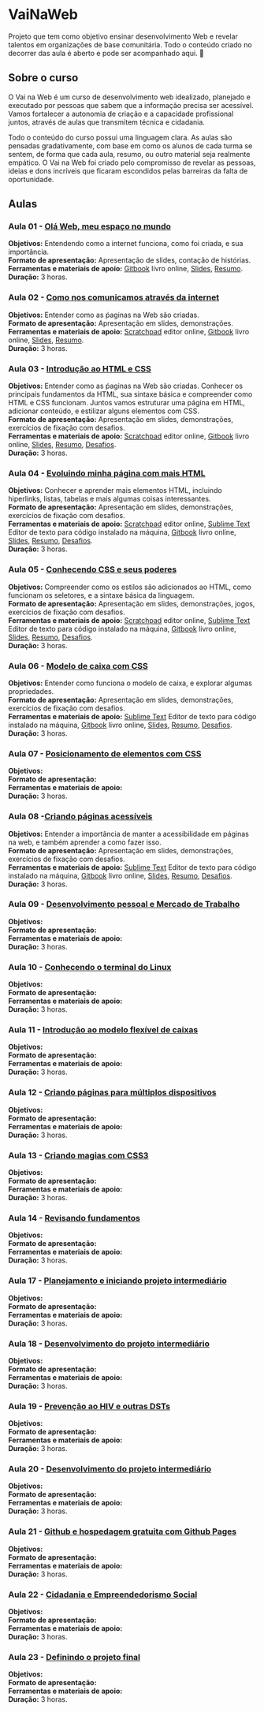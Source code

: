 # VaiNaWeb

Projeto que tem como objetivo ensinar desenvolvimento Web e revelar talentos em organizações de base comunitária.
Todo o conteúdo criado no decorrer das aula é aberto e pode ser acompanhado aqui. :rocket:

## Sobre o curso

O Vai na Web é um curso de desenvolvimento web idealizado, planejado e executado por pessoas que sabem que a informação precisa ser acessível. Vamos fortalecer a autonomia de criação e a capacidade profissional juntos, através de aulas que transmitem técnica e cidadania.

Todo o conteúdo do curso possui uma linguagem clara. As aulas são pensadas gradativamente, com base em como os alunos de cada turma se sentem, de forma que cada aula, resumo, ou outro material seja realmente empático. O Vai na Web foi criado pelo compromisso de revelar as pessoas, ideias e dons incríveis que ficaram escondidos pelas barreiras da falta de oportunidade.

## Aulas

### Aula 01 - [Olá Web, meu espaço no mundo](aulas/aula01/aula.md)

**Objetivos:** Entendendo como a internet funciona, como foi criada, e sua importância.<br>
**Formato de apresentação:** Apresentação de slides, contação de histórias.<br> 
**Ferramentas e materiais de apoio:** [Gitbook](https://vainaweb.gitbooks.io/primeiros-passos-web/) livro online, [Slides](http://slides.com/igorcouto/vainaweb-aula01#/),  [Resumo](aulas/aula01/resumo.md).<br>
**Duração:** 3 horas.

### Aula 02 - [Como nos comunicamos através da internet](aulas/aula02/aula.md)

**Objetivos:** Entender como as ṕaginas na Web são criadas.<br>
**Formato de apresentação:** Apresentação em slides, demonstrações. <br>
**Ferramentas e materiais de apoio:** [Scratchpad](http://scratchpad.io/vainaweb) editor online, [Gitbook](https://vainaweb.gitbooks.io/primeiros-passos-web/) livro online, [Slides](http://slides.com/dalivieira/vainaweb-aula02), [Resumo](aulas/aula02/resumo.md).<br>
**Duração:** 3 horas.

### Aula 03 - [Introdução ao HTML e CSS](aulas/aula03/aula.md)

**Objetivos:** Entender como as ṕaginas na Web são criadas. Conhecer os principais fundamentos da HTML, sua sintaxe básica e compreender como HTML e CSS funcionam. Juntos vamos estruturar uma página em HTML, adicionar conteúdo, e estilizar alguns elementos com CSS.<br>
**Formato de apresentação:** Apresentação em slides, demonstrações, exercícios de fixação com desafios.<br>
**Ferramentas e materiais de apoio:** [Scratchpad](http://scratchpad.io/vainaweb) editor online, [Gitbook](https://vainaweb.gitbooks.io/primeiros-passos-web/) livro online, [Slides](http://slides.com/dalivieira/vainaweb-aula03), [Resumo](aulas/aula03/resumo.md), [Desafios](aulas/aula03/desafios.md).<br>
**Duração:** 3 horas.

### Aula 04 - [Evoluindo minha página com mais HTML](aulas/aula04/aula.md)

**Objetivos:** Conhecer e aprender mais elementos HTML, incluindo hiperlinks, listas, tabelas e mais algumas coisas interessantes.<br>
**Formato de apresentação:** Apresentação em slides, demonstrações, exercícios de fixação com desafios.<br>
**Ferramentas e materiais de apoio:** [Scratchpad](http://scratchpad.io/vainaweb) editor online, [Sublime Text](sublimetext.com) Editor de texto para código instalado na máquina, [Gitbook](https://vainaweb.gitbooks.io/primeiros-passos-web/) livro online, [Slides](http://slides.com/dalivieira/vainaweb-aula04), [Resumo](aulas/aula04/resumo.md), [Desafios](aulas/aula04/desafios.md).<br>
**Duração:** 3 horas.

### Aula 05 - [Conhecendo CSS e seus poderes](aulas/aula05/aula.md)

**Objetivos:** Compreender como os estilos são adicionados ao HTML, como funcionam os seletores, e a sintaxe básica da linguagem.<br>
**Formato de apresentação:** Apresentação em slides, demonstrações, jogos, exercícios de fixação com desafios.<br>
**Ferramentas e materiais de apoio:** [Scratchpad](http://scratchpad.io/vainaweb) editor online, [Sublime Text](sublimetext.com) Editor de texto para código instalado na máquina, [Gitbook](https://vainaweb.gitbooks.io/primeiros-passos-web/) livro online, [Slides](http://slides.com/dalivieira/vainaweb-aula05), [Resumo](aulas/aula05/resumo.md), [Desafios](aulas/aula05/desafios.md).<br>
**Duração:** 3 horas.

### Aula 06 - [Modelo de caixa com CSS](aulas/aula08/aula.md)

**Objetivos:** Entender como funciona o modelo de caixa, e explorar algumas propriedades.<br>
**Formato de apresentação:** Apresentação em slides, demonstrações, exercícios de fixação com desafios.<br>
**Ferramentas e materiais de apoio:** [Sublime Text](sublimetext.com) Editor de texto para código instalado na máquina, [Gitbook](https://vainaweb.gitbooks.io/primeiros-passos-web/) livro online, [Slides](http://slides.com/dalivieira/vainaweb-aula08), [Resumo](aulas/aula08/resumo.md), [Desafios](aulas/aula08/desafios.md).<br>
**Duração:** 3 horas.

### Aula 07 - [Posicionamento de elementos com CSS](aulas/aula09/aula.md)

**Objetivos:** <br>
**Formato de apresentação:** <br>
**Ferramentas e materiais de apoio:** <br>
**Duração:** 3 horas.

### Aula 08 -[Criando páginas acessíveis](aulas/aula06/aula.md)

**Objetivos:** Entender a importância de manter a acessibilidade em páginas na web, e também aprender a como fazer isso.<br>
**Formato de apresentação:** Apresentação em slides, demonstrações, exercícios de fixação com desafios.<br>
**Ferramentas e materiais de apoio:** [Sublime Text](sublimetext.com) Editor de texto para código instalado na máquina, [Gitbook](https://vainaweb.gitbooks.io/primeiros-passos-web/) livro online, [Slides](http://slides.com/dalivieira/vainaweb-aula06), [Resumo](aulas/aula06/resumo.md), [Desafios](aulas/aula06/desafios.md).<br>
**Duração:** 3 horas.

### Aula 09 - [Desenvolvimento pessoal e Mercado de Trabalho](aulas/aula10/aula.md)

**Objetivos:** <br>
**Formato de apresentação:** <br>
**Ferramentas e materiais de apoio:** <br>
**Duração:** 3 horas.

### Aula 10 - [Conhecendo o terminal do Linux](aulas/aula11/aula.md)

**Objetivos:** <br>
**Formato de apresentação:** <br>
**Ferramentas e materiais de apoio:** <br>
**Duração:** 3 horas.

### Aula 11 - [Introdução ao modelo flexível de caixas](aulas/aula13/aula.md)

**Objetivos:** <br>
**Formato de apresentação:** <br>
**Ferramentas e materiais de apoio:** <br>
**Duração:** 3 horas.

### Aula 12 - [Criando páginas para múltiplos dispositivos](aulas/aula14/aula.md)

**Objetivos:** <br>
**Formato de apresentação:** <br>
**Ferramentas e materiais de apoio:** <br>
**Duração:** 3 horas.

### Aula 13 - [Criando magias com CSS3](aulas/aula12/aula.md)

**Objetivos:** <br>
**Formato de apresentação:** <br>
**Ferramentas e materiais de apoio:** <br>
**Duração:** 3 horas.

### Aula 14 - [Revisando fundamentos](aulas/aula15/aula.md)

**Objetivos:** <br>
**Formato de apresentação:** <br>
**Ferramentas e materiais de apoio:** <br>
**Duração:** 3 horas.

### Aula 17 - [Planejamento e iniciando projeto intermediário](aulas/aula17/aula.md)

**Objetivos:** <br>
**Formato de apresentação:** <br>
**Ferramentas e materiais de apoio:** <br>
**Duração:** 3 horas.

### Aula 18 - [Desenvolvimento do projeto intermediário](aulas/aula18/aula.md)

**Objetivos:** <br>
**Formato de apresentação:** <br>
**Ferramentas e materiais de apoio:** <br>
**Duração:** 3 horas.

### Aula 19 - [Prevenção ao HIV e outras DSTs](aulas/aula19/aula.md)

**Objetivos:** <br>
**Formato de apresentação:** <br>
**Ferramentas e materiais de apoio:** <br>
**Duração:** 3 horas.

### Aula 20 - [Desenvolvimento do projeto intermediário](aulas/aula20/aula.md)

**Objetivos:** <br>
**Formato de apresentação:** <br>
**Ferramentas e materiais de apoio:** <br>
**Duração:** 3 horas.

### Aula 21 - [Github e hospedagem gratuita com Github Pages](aulas/aula21/aula.md)

**Objetivos:** <br>
**Formato de apresentação:** <br>
**Ferramentas e materiais de apoio:** <br>
**Duração:** 3 horas.

### Aula 22 - [Cidadania e Empreendedorismo Social](aulas/aula22/aula.md)

**Objetivos:** <br>
**Formato de apresentação:** <br>
**Ferramentas e materiais de apoio:** <br>
**Duração:** 3 horas.

### Aula 23 - [Definindo o projeto final](aulas/aula23/aula.md)

**Objetivos:** <br>
**Formato de apresentação:** <br>
**Ferramentas e materiais de apoio:**<br>
**Duração:** 3 horas.
